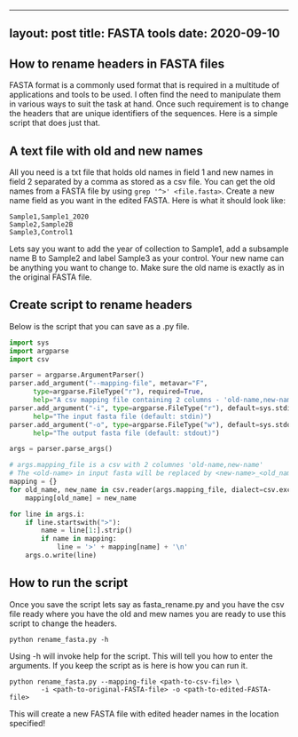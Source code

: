 
---
layout: post
title: FASTA tools 
date: 2020-09-10
---

## How to rename headers in FASTA files 

FASTA format is a commonly used format that is required in a multitude of applications and tools to be used. I often find the need to manipulate them in various ways to suit the task at hand. Once such requirement is to change the headers that are unique identifiers of the sequences. Here is a simple script that does just that. 

## A text file with old and new names

All you need is a txt file that holds old names in field 1 and new names in field 2 separated by a comma as stored as a csv file. You can get the old names from a FASTA file by using `grep '^>' <file.fasta>`. Create a new name field as you want in the edited FASTA. Here is what it should look like: 

```shell
Sample1,Sample1_2020
Sample2,Sample2B
Sample3,Control1
```
Lets say you want to add the year of collection to Sample1, add a subsample name B to Sample2 and label Sample3 as your control. Your new name can be anything you want to change to. Make sure the old name is exactly as in the original FASTA file. 

## Create script to rename headers

Below is the script that you can save as a .py file. 

```python
import sys
import argparse
import csv

parser = argparse.ArgumentParser()
parser.add_argument("--mapping-file", metavar="F",
      type=argparse.FileType("r"), required=True,
      help="A csv mapping file containing 2 columns - 'old-name,new-name'")
parser.add_argument("-i", type=argparse.FileType("r"), default=sys.stdin,
      help="The input fasta file (default: stdin)")
parser.add_argument("-o", type=argparse.FileType("w"), default=sys.stdout,
      help="The output fasta file (default: stdout)")

args = parser.parse_args()

# args.mapping_file is a csv with 2 columnes 'old-name,new-name' 
# The <old-name> in input fasta will be replaced by <new-name>_<old_name>
mapping = {}
for old_name, new_name in csv.reader(args.mapping_file, dialect=csv.excel):
    mapping[old_name] = new_name

for line in args.i:
    if line.startswith(">"):
        name = line[1:].strip()
        if name in mapping:
            line = '>' + mapping[name] + '\n'
    args.o.write(line)

```

## How to run the script

Once you save the script lets say as fasta_rename.py and you have the csv file ready where you have the old and mew names you are ready to use this script to change the headers.

```shell
python rename_fasta.py -h

```

Using -h will invoke help for the script. This will tell you how to enter the arguments. If you keep the script as is here is how you can run it.

```shell
python rename_fasta.py --mapping-file <path-to-csv-file> \
        -i <path-to-original-FASTA-file> -o <path-to-edited-FASTA-file> 
```

This will create a new FASTA file with edited header names in the location specified! 
